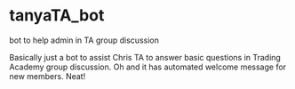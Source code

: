 # tanyaTA_bot
bot to help admin in TA group discussion

Basically just a bot to assist Chris TA to answer basic questions in Trading Academy group discussion. Oh and it has automated welcome message for new members. Neat!

